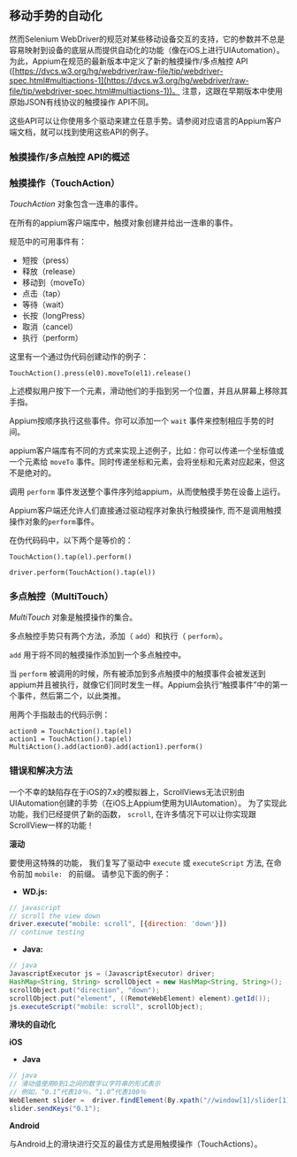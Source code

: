 ## 移动手势的自动化

然而Selenium WebDriver的规范对某些移动设备交互的支持，它的参数并不总是容易映射到设备的底层从而提供自动化的功能（像在iOS上进行UIAutomation）。为此，Appium在规范的最新版本中定义了新的触摸操作/多点触控 API
([https://dvcs.w3.org/hg/webdriver/raw-file/tip/webdriver-spec.html#multiactions-1](https://dvcs.w3.org/hg/webdriver/raw-file/tip/webdriver-spec.html#multiactions-1))。
注意，这跟在早期版本中使用原始JSON有线协议的触摸操作 API不同。

这些API可以让你使用多个驱动来建立任意手势。请参阅对应语言的Appium客户端文档，就可以找到使用这些API的例子。


### 触摸操作/多点触控 API的概述

### 触摸操作（TouchAction）

*TouchAction* 对象包含一连串的事件。

在所有的appium客户端库中，触摸对象创建并给出一连串的事件。

规范中的可用事件有：
 * 短按（press）
 * 释放（release）
 * 移动到（moveTo）
 * 点击（tap）
 * 等待（wait）
 * 长按（longPress）
 * 取消（cancel）
 * 执行（perform）

这里有一个通过伪代码创建动作的例子：

```center
TouchAction().press(el0).moveTo(el1).release()
```

上述模拟用户按下一个元素，滑动他们的手指到另一个位置，并且从屏幕上移除其手指。

Appium按顺序执行这些事件。你可以添加一个 `wait` 事件来控制相应手势的时间。

appium客户端库有不同的方式来实现上述例子，比如：你可以传递一个坐标值或一个元素给 `moveTo` 事件。同时传递坐标和元素，会将坐标和元素对应起来，但这不是绝对的。


调用 `perform` 事件发送整个事件序列给appium，从而使触摸手势在设备上运行。

Appium客户端还允许人们直接通过驱动程序对象执行触摸操作, 而不是调用触摸操作对象的`perform`事件。


在伪代码码中，以下两个是等价的：

```center
TouchAction().tap(el).perform()

driver.perform(TouchAction().tap(el))
```

### 多点触控（MultiTouch）

*MultiTouch* 对象是触摸操作的集合。

多点触控手势只有两个方法，添加（ `add`）和执行（ `perform`）。

`add` 用于将不同的触摸操作添加到一个多点触控中。

当 `perform` 被调用的时候，所有被添加到多点触摸中的触摸事件会被发送到appium并且被执行，就像它们同时发生一样。Appium会执行“触摸事件”中的第一个事件，然后第二个，以此类推。


用两个手指敲击的代码示例：

```center
action0 = TouchAction().tap(el)
action1 = TouchAction().tap(el)
MultiAction().add(action0).add(action1).perform()
```



### 错误和解决方法

一个不幸的缺陷存在于iOS的7.x的模拟器上，ScrollViews无法识别由UIAutomation创建的手势（在iOS上Appium使用为UIAutomation）。 为了实现此功能，我们已经提供了新的函数， `scroll`, 在许多情况下可以让你实现跟ScrollView一样的功能！



**滚动**


要使用这特殊的功能， 我们复写了驱动中 `execute` 或
`executeScript` 方法, 在命令前加 `mobile: ` 的前缀。
请参见下面的例子：

* **WD.js:**

```javascript
// javascript
// scroll the view down
driver.execute("mobile: scroll", [{direction: 'down'}])
// continue testing
```

* **Java:**

```java
// java
JavascriptExecutor js = (JavascriptExecutor) driver;
HashMap<String, String> scrollObject = new HashMap<String, String>();
scrollObject.put("direction", "down");
scrollObject.put("element", ((RemoteWebElement) element).getId());
js.executeScript("mobile: scroll", scrollObject);
```

**滑块的自动化**


**iOS**

 * **Java**

```java
// java
// 滑动值使用0到1之间的数字以字符串的形式表示
// 例如，“0.1”代表10％，“1.0”代表100％
WebElement slider =  driver.findElement(By.xpath("//window[1]/slider[1]"));
slider.sendKeys("0.1");
```

**Android**

与Android上的滑块进行交互的最佳方式是用触摸操作（TouchActions）。

